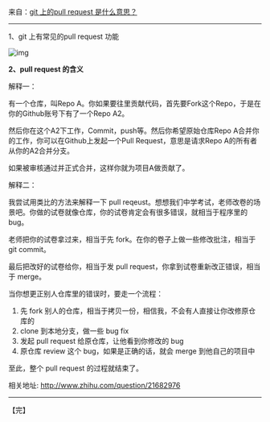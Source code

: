 来自：[git 上的pull request 是什么意思？](https://www.cnblogs.com/zhaoyanjun/p/5134274.html)



---



1、git 上有常见的pull request 功能

  ![img](https://images2015.cnblogs.com/blog/605655/201601/605655-20160115184616913-1303099209.png)

 

**2、pull request 的含义**

  解释一：

  有一个仓库，叫Repo A。你如果要往里贡献代码，首先要Fork这个Repo，于是在你的Github账号下有了一个Repo A2。

  然后你在这个A2下工作，Commit，push等。然后你希望原始仓库Repo A合并你的工作，你可以在Github上发起一个Pull Request，意思是请求Repo A的所有者从你的A2合并分支。

  如果被审核通过并正式合并，这样你就为项目A做贡献了。

 

 解释二：

  

我尝试用类比的方法来解释一下 pull reqeust。想想我们中学考试，老师改卷的场景吧。你做的试卷就像仓库，你的试卷肯定会有很多错误，就相当于程序里的 bug。

老师把你的试卷拿过来，相当于先 fork。在你的卷子上做一些修改批注，相当于 git commit。

最后把改好的试卷给你，相当于发 pull request，你拿到试卷重新改正错误，相当于 merge。

当你想更正别人仓库里的错误时，要走一个流程：

1. 先 fork 别人的仓库，相当于拷贝一份，相信我，不会有人直接让你改修原仓库的
2. clone 到本地分支，做一些 bug fix
3. 发起 pull request 给原仓库，让他看到你修改的 bug
4. 原仓库 review 这个 bug，如果是正确的话，就会 merge 到他自己的项目中

至此，整个 pull request 的过程就结束了。

 

 相关地址: http://www.zhihu.com/question/21682976



---

【完】

